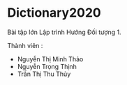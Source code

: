 # Dictionary2020
Bài tập lớn Lập trình Hướng Đối tượng 1.

Thành viên :
* Nguyễn Thị Minh Thảo
* Nguyễn Trọng Thịnh
* Trần Thị Thu Thủy
